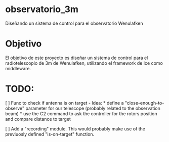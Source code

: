 # observatorio_3m
Diseñando un sistema de control para el observatorio Wenulafken

# Objetivo
El objetivo de este proyecto es diseñar un sistema de control para el radiotelescopio de 3m de Wenulafken, utilizando el framework de Ice como middleware.



# TODO:
[ ] Func to check if antenna is on target
       - Idea: 
           * define a "close-enough-to-observe" parameter for our telescope (probably related to the observation beam)
           * use the C2 command to ask the controller for the rotors position and compare distance to target

[ ] Add a "recording" module. This would probably make use of the previuosly defined "is-on-target" function.
